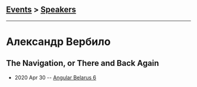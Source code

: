 ## [Events](../README.md) > [Speakers](../speakers.md)
---

# Александр Вербило

## The Navigation, or There and Back Again
- 2020 Apr 30 -- [Angular Belarus 6](https://www.youtube.com/watch?v=gTx5UMAB9ak)    
